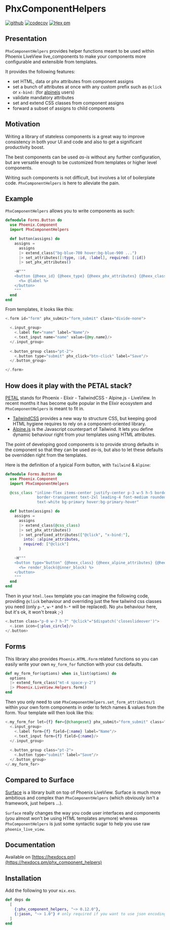 # PhxComponentHelpers

[![github](https://github.com/cblavier/phx_component_helpers/actions/workflows/elixir.yml/badge.svg)](https://github.com/cblavier/phx_component_helpers/actions/workflows/elixir.yml)
[![codecov](https://codecov.io/gh/cblavier/phx_component_helpers/branch/main/graph/badge.svg)](https://codecov.io/gh/cblavier/phx_component_helpers)
[![Hex pm](http://img.shields.io/hexpm/v/phx_component_helpers.svg?style=flat)](https://hex.pm/packages/phx_component_helpers)

## Presentation

`PhxComponentHelpers` provides helper functions meant to be used within Phoenix LiveView live_components to make your components more configurable and extensible from templates.

It provides the following features:

 * set HTML, data or phx attributes from component assigns
 * set a bunch of attributes at once with any custom prefix such as `@click` or `x-bind:` (for [alpinejs](https://github.com/alpinejs/alpine) users)
 * validate mandatory attributes
 * set and extend CSS classes from component assigns
 * forward a subset of assigns to child components

## Motivation

Writing a library of stateless components is a great way to improve consistency in both your UI and code and also to get a significant productivity boost. 

The best components can be used _as-is_ without any further configuration, but are versatile enough to be customized from templates or higher level components.

Writing such components is not difficult, but involves a lot of boilerplate code. `PhxComponentHelpers` is here to alleviate the pain.

## Example

`PhxComponentHelpers` allows you to write components as such:

```elixir
defmodule Forms.Button do
  use Phoenix.Component
  import PhxComponentHelpers

  def button(assigns) do
    assigns =
      assigns
      |> extend_class("bg-blue-700 hover:bg-blue-900 ...")
      |> set_attributes([:type, :id, :label], required: [:id])
      |> set_phx_attributes()

    ~H"""
    <button {@heex_id} {@heex_type} {@heex_phx_attributes} {@heex_class}>
      <%= @label %>
    </button>
    """
  end
end
```

From templates, it looks like this:

```heex
<.form id="form" phx_submit="form_submit" class="divide-none">

  <.input_group>
    <.label for="name" label="Name"/>
    <.text_input name="name" value={@my.name}/>
  </.input_group>
    
  <.button_group class="pt-2">
    <.button type="submit" phx_click="btn-click" label="Save"/>
  </.button_group>

</.form>
```

## How does it play with the PETAL stack?

[PETAL](https://thinkingelixir.com/petal-stack-in-elixir/) stands for Phoenix - Elixir - TailwindCSS - Alpine.js - LiveView. In recent months it has become quite popular in the Elixir ecosystem and `PhxComponentHelpers` is meant to fit in.

- [TailwindCSS](https://tailwindcss.com) provides a new way to structure CSS, but keeping good HTML hygiene requires to rely on a component-oriented library.
- [Alpine.js](https://github.com/alpinejs/alpine) is the Javascript counterpart of Tailwind. It lets you define dynamic behaviour right from your templates using HTML attributes.

The point of developing good components is to provide strong defaults in the component so that they can be used _as_-is, but also to let these defaults be overridden right from the templates.

Here is the definition of a typical Form button, with `Tailwind` & `Alpine`:

```elixir
defmodule Forms.Button do
  use Phoenix.Component
  import PhxComponentHelpers

  @css_class "inline-flex items-center justify-center p-3 w-5 h-5 border \
              border-transparent text-2xl leading-4 font-medium rounded-md \
              text-white bg-primary hover:bg-primary-hover"

  def button(assigns) do
    assigns =
      assigns
      |> extend_class(@css_class)
      |> set_phx_attributes()
      |> set_prefixed_attributes(["@click", "x-bind:"],
        into: :alpine_attributes,
        required: ["@click"]
      )

    ~H"""
    <button type="button" {@heex_class} {@heex_alpine_attributes} {@heex_phx_attributes}>
      <%= render_block(@inner_block) %>
    </button>
    """
  end
end
```

Then in your `html.leex` template you can imagine the following code, providing `@click` behaviour and overriding just the few tailwind css classes you need (only `p-*`, `w-*` and `h-*` will be replaced). No `phx` behaviour here, but it's ok, it won't break ;-)

```elixir
<.button class="p-0 w-7 h-7" "@click"="$dispatch('closeslideover')">
  <.icon icon={:plus_circle}/>
</.button>
```

## Forms
This library also provides `Phoenix.HTML.Form` related functions so you can easily write your own `my_form_for` function with your css defaults.

```elixir
def my_form_for(options) when is_list(options) do
  options
  |> extend_form_class("mt-4 space-y-2")
  |> Phoenix.LiveView.Helpers.form()
end
```

Then you only need to use `PhxComponentHelpers.set_form_attributes/1` within your own form components in order to fetch names & values from the form. Your template will then look like this:

```heex
<.my_form_for let={f} for={@changeset} phx_submit="form_submit" class="divide-none">
  <.input_group>
    <.label form={f} field={:name} label="Name"/>
    <.text_input form={f} field={:name}/>
  </.input_group>
    
  <.button_group class="pt-2">
    <.button type="submit" label="Save"/>
  </.button_group>
</.my_form_for>
```

## Compared to Surface

[Surface](https://github.com/surface-ui/surface) is a library built on top of Phoenix LiveView. Surface is much more ambitious and complex than `PhxComponentHelpers` (which obviously isn't a framework, just helpers ...).

`Surface` really changes the way you code user interfaces and components (you almost won't be using HTML templates anymore) whereas `PhxComponentHelpers` is just some syntactic sugar to help you use raw `phoenix_live_view`.

## Documentation

Available on [https://hexdocs.pm](https://hexdocs.pm/phx_component_helpers)

## Installation

Add the following to your `mix.exs`.

```elixir
def deps do
  [
    {:phx_component_helpers, "~> 0.12.0"},
    {:jason, "~> 1.0"} # only required if you want to use json encoding options
  ]
end
```


